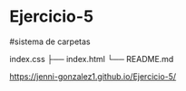 # Ejercicio-5

#sistema de carpetas

index.css
├── index.html
└── README.md

https://jenni-gonzalez1.github.io/Ejercicio-5/
